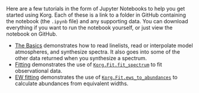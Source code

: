 Here are a few tutorials in the form of Jupyter Notebooks to help you get started using Korg.  Each of these is a link to a folder in GitHub containing the notebook (the `.ipynb` file) and any supporting data.  You can download everything if you want to run the notebook yourself, or just view the notebook on GitHub.
- [The Basics](https://github.com/ajwheeler/Korg.jl/tree/main/misc/Tutorial%20notebooks/basics) demonstrates how to read linelists, read or interpolate model atmospheres, and synthesize spectra. It also goes into some of the other data returned when you synthesize a spectrum.
- [Fitting](https://github.com/ajwheeler/Korg.jl/tree/main/misc/Tutorial%20notebooks/fitting) demonstrates the use of [`Korg.Fit.fit_spectrum`](@ref) to fit observational data.
- [EW fitting](https://github.com/ajwheeler/Korg.jl/tree/main/misc/Tutorial%20notebooks/EW%20fitting) demonstrates the use of [`Korg.Fit.ews_to_abundances`](@ref) to calculate abundances from equivalent widths.